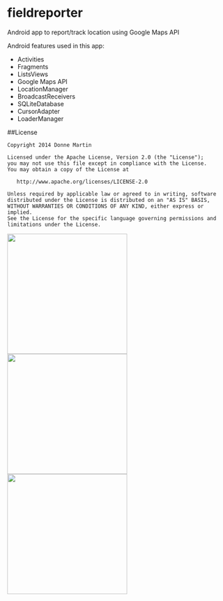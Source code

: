 fieldreporter
============

Android app to report/track location using Google Maps API

Android features used in this app:

* Activities
* Fragments
* ListsViews
* Google Maps API
* LocationManager
* BroadcastReceivers
* SQLiteDatabase
* CursorAdapter
* LoaderManager

##License

    Copyright 2014 Donne Martin

    Licensed under the Apache License, Version 2.0 (the "License");
    you may not use this file except in compliance with the License.
    You may obtain a copy of the License at

       http://www.apache.org/licenses/LICENSE-2.0

    Unless required by applicable law or agreed to in writing, software
    distributed under the License is distributed on an "AS IS" BASIS,
    WITHOUT WARRANTIES OR CONDITIONS OF ANY KIND, either express or implied.
    See the License for the specific language governing permissions and
    limitations under the License.

<img src="https://raw.githubusercontent.com/donnemartin/fieldreporter/master/FieldReporter/src/main/res/raw/ReportsList.png" width="275px" /> <img src="https://raw.githubusercontent.com/donnemartin/fieldreporter/master/FieldReporter/src/main/res/raw/Report.png" width="275px" /> <img src="https://raw.githubusercontent.com/donnemartin/fieldreporter/master/FieldReporter/src/main/res/raw/ReportMap.png" width="275px" />